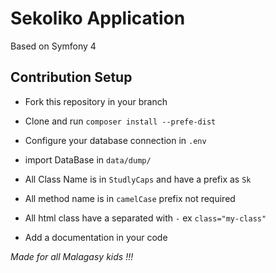 
# Sekoliko Application

Based on Symfony 4

## Contribution Setup

- Fork this repository in your branch

- Clone and run `composer install --prefe-dist`

- Configure your database connection in `.env`

- import DataBase in `data/dump/`

- All Class Name is in `StudlyCaps` and have a prefix as `Sk`

- All method name is in `camelCase` prefix not required

- All html class have a separated with `-` ex `class="my-class"`

- Add a documentation in your code 

*Made for all Malagasy kids !!!*

